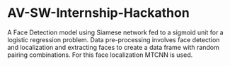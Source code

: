 # AV-SW-Internship-Hackathon
A Face Detection model using Siamese network fed to a sigmoid unit for a logistic regression problem. Data pre-processing involves face detection and localization and extracting faces to create a data frame with random pairing combinations. For this face localization MTCNN is used.
